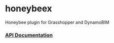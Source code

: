 # honeybeex
Honeybee plugin for Grasshopper and DynamoBIM

### [API Documentation](http://ladybug-analysis-tools.github.io/honeybeex/doc/)